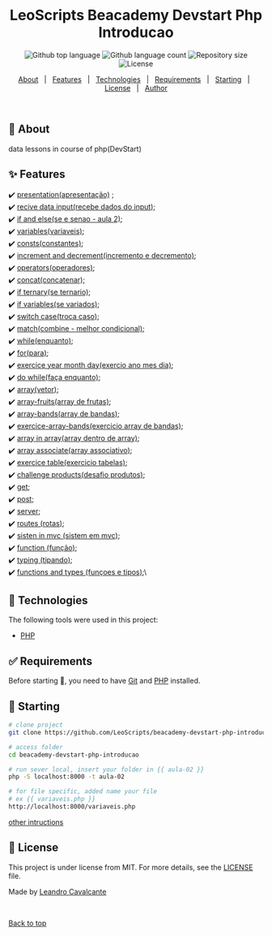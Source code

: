 <div align="center" id="top"> 
  <!-- <img src="./.github/app.gif" alt="LeoScripts Beacademy Devstart Php Introducao" /> -->

  &#xa0;

  <!-- <a href="https://leoscriptsbeacademydevstartphpintroducao.netlify.app">Demo</a> -->
</div>

<h1 align="center">LeoScripts Beacademy Devstart Php Introducao</h1>

<p align="center">
  <img alt="Github top language" src="https://img.shields.io/github/languages/top/LeoScripts/leoscripts-beacademy-devstart-php-introducao?color=56BEB8">

  <img alt="Github language count" src="https://img.shields.io/github/languages/count/LeoScripts/leoscripts-beacademy-devstart-php-introducao?color=56BEB8">

  <img alt="Repository size" src="https://img.shields.io/github/repo-size/LeoScripts/leoscripts-beacademy-devstart-php-introducao?color=56BEB8">

  <img alt="License" src="https://img.shields.io/github/license/LeoScripts/leoscripts-beacademy-devstart-php-introducao?color=56BEB8">

  <!-- <img alt="Github issues" src="https://img.shields.io/github/issues/LeoScripts/leoscripts-beacademy-devstart-php-introducao?color=56BEB8" /> -->

  <!-- <img alt="Github forks" src="https://img.shields.io/github/forks/LeoScripts/leoscripts-beacademy-devstart-php-introducao?color=56BEB8" /> -->

  <!-- <img alt="Github stars" src="https://img.shields.io/github/stars/LeoScripts/leoscripts-beacademy-devstart-php-introducao?color=56BEB8" /> -->
</p>

<!-- Status -->

<!-- <h4 align="center"> 
	🚧  LeoScripts Beacademy Devstart Php Introducao 🚀 Under construction...  🚧
</h4> 

<hr> -->

<p align="center">
  <a href="#dart-about">About</a> &#xa0; | &#xa0; 
  <a href="#sparkles-features">Features</a> &#xa0; | &#xa0;
  <a href="#rocket-technologies">Technologies</a> &#xa0; | &#xa0;
  <a href="#white_check_mark-requirements">Requirements</a> &#xa0; | &#xa0;
  <a href="#checkered_flag-starting">Starting</a> &#xa0; | &#xa0;
  <a href="#memo-license">License</a> &#xa0; | &#xa0;
  <a href="https://github.com/LeoScripts" target="_blank">Author</a>
</p>

<br>

## :dart: About ##

data lessons in course of php(DevStart) 

## :sparkles: Features ##

:heavy_check_mark: [presentation(apresentação)](./aula-00/index.php) ;\
:heavy_check_mark: [recive data input(recebe dados do input)](./aula-01/index.php);\
:heavy_check_mark: [if and else(se e senao - aula 2)](./aula-02/index.php);\
:heavy_check_mark: [variables(variaveis)](./aula-02/variaveis.php);\
:heavy_check_mark: [consts(constantes)](./aula-02/constantes.php);\
:heavy_check_mark: [increment and decrement(incremento e decremento)](./aula-03/index.php);\
:heavy_check_mark: [operators(operadores)](./aula-03/operadores.php);\
:heavy_check_mark: [concat(concatenar)](./aula-03/concatenacao.php);\
:heavy_check_mark: [if ternary(se ternario)](./aula-03/ternario.php);\
:heavy_check_mark: [if variables(se variados)](./aula-04/se.php);\
:heavy_check_mark: [switch case(troca caso)](./aula-04/switch.php);\
:heavy_check_mark: [match(combine - melhor condicional)](./aula-04/match.php);\
:heavy_check_mark: [while(enquanto)](./aula-05/while.php);\
:heavy_check_mark: [for(para)](./aula-05/for.php);\
:heavy_check_mark: [exercice year month day(exercio ano mes dia)](./aula-05/exercicio-loop.php);\
:heavy_check_mark: [do while(faça enquanto)](./aula-05/do-while.php);\
:heavy_check_mark: [array(vetor)](./aula-06/arrays.php);\
:heavy_check_mark: [array-fruits(array de frutas)](./aula-06/frutas.php);\
:heavy_check_mark: [array-bands(array de bandas)](./aula-06/bandas.php);\
:heavy_check_mark: [exercice-array-bands(exercicio array de bandas)](./aula-06/bandas-exercicio.php);\
:heavy_check_mark: [array in array(array dentro de array)](./aula-07/alunos.php);\
:heavy_check_mark: [array associate(array associativo)](./aula-07/dados.php);\
:heavy_check_mark: [exercice table(exercicio tabelas)](./aula-07/exercicio-tabela.php);\
:heavy_check_mark: [challenge products(desafio produtos)](./aula-07/desafio-produtos.php);\
:heavy_check_mark: [get](./aula-08/get.php);\
:heavy_check_mark: [post](./aula-08/post.php);\
:heavy_check_mark: [server](./aula-08/server.php);\
:heavy_check_mark: [routes (rotas)](./aula-08/index.php);\
:heavy_check_mark: [sisten in mvc (sistem em mvc)](./aula-09/index.php);\
:heavy_check_mark: [function (função)](./aula-09-funcoes/index.php);\
:heavy_check_mark: [typing (tipando)](./aula-09-funcoes/tipos.php);\
:heavy_check_mark: [functions and types (funçoes e tipos)](./aula-09/funcao-array.php);\

## :rocket: Technologies ##

The following tools were used in this project:
- [PHP](https://www.php.net/)


## :white_check_mark: Requirements ##

Before starting :checkered_flag:, you need to have [Git](https://git-scm.com) and [PHP](https://www.php.net/) installed.

## :checkered_flag: Starting ##
```bash
# clone project
git clone https://github.com/LeoScripts/beacademy-devstart-php-introducao.git

# access folder
cd beacademy-devstart-php-introducao

# run sever local, insert your folder in {{ aula-02 }} 
php -S localhost:8000 -t aula-02

# for file specific, added name your file 
# ex {{ variaveis.php }}
http://localhost:8000/variaveis.php

```
[other intructions](./doc.md) 
## :memo: License ##

This project is under license from MIT. For more details, see the [LICENSE](LICENSE.md) file.


Made by <a href="https://github.com/LeoScripts" target="_blank">Leandro Cavalcante</a>

&#xa0;

<a href="#top">Back to top</a>
